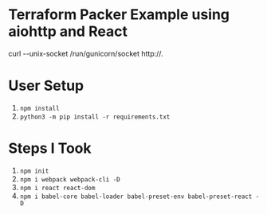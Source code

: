 # Terraform Packer Example using aiohttp and React

curl --unix-socket /run/gunicorn/socket http://.

# User Setup

1. `npm install`
2. `python3 -m pip install -r requirements.txt`

# Steps I Took

1. `npm init`
2. `npm i webpack webpack-cli -D`
3. `npm i react react-dom`
4. `npm i babel-core babel-loader babel-preset-env babel-preset-react -D`
